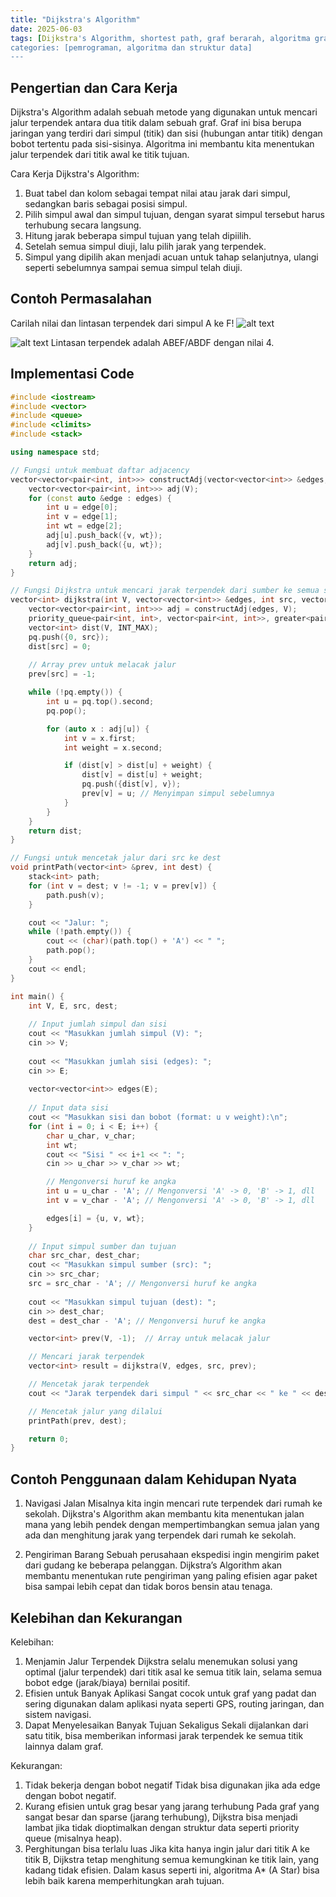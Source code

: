 ```yaml
---
title: "Dijkstra's Algorithm"
date: 2025-06-03
tags: [Dijkstra's Algorithm, shortest path, graf berarah, algoritma graf, aplikasi graf]
categories: [pemrograman, algoritma dan struktur data]
---
```


## Pengertian dan Cara Kerja
Dijkstra's Algorithm adalah sebuah metode yang digunakan untuk mencari jalur terpendek antara dua titik dalam sebuah graf. Graf ini bisa berupa jaringan yang terdiri dari simpul (titik) dan sisi (hubungan antar titik) dengan bobot tertentu pada sisi-sisinya. Algoritma ini membantu kita menentukan jalur terpendek dari titik awal ke titik tujuan.

Cara Kerja Dijkstra's Algorithm:
1. Buat tabel dan kolom sebagai tempat nilai atau jarak dari simpul, sedangkan baris sebagai posisi simpul.
2. Pilih simpul awal dan simpul tujuan, dengan syarat simpul tersebut harus terhubung secara langsung. 
3. Hitung jarak beberapa simpul tujuan yang telah dipiilih.
4. Setelah semua simpul diuji, lalu pilih jarak  yang terpendek.
5. Simpul yang dipilih akan menjadi acuan untuk tahap selanjutnya, ulangi seperti sebelumnya sampai semua simpul telah diuji.

## Contoh Permasalahan
Carilah nilai dan lintasan terpendek dari simpul A ke F!
![alt text](./image-1.png)

![alt text](./image-3.png)
Lintasan terpendek adalah ABEF/ABDF dengan nilai 4.

## Implementasi Code
``` c++
#include <iostream>
#include <vector>
#include <queue>
#include <climits>
#include <stack>

using namespace std;

// Fungsi untuk membuat daftar adjacency
vector<vector<pair<int, int>>> constructAdj(vector<vector<int>> &edges, int V) {
    vector<vector<pair<int, int>>> adj(V);
    for (const auto &edge : edges) {
        int u = edge[0];
        int v = edge[1];
        int wt = edge[2];
        adj[u].push_back({v, wt});
        adj[v].push_back({u, wt});
    }
    return adj;
}

// Fungsi Dijkstra untuk mencari jarak terpendek dari sumber ke semua simpul lainnya
vector<int> dijkstra(int V, vector<vector<int>> &edges, int src, vector<int> &prev) {
    vector<vector<pair<int, int>>> adj = constructAdj(edges, V);
    priority_queue<pair<int, int>, vector<pair<int, int>>, greater<pair<int, int>>> pq;
    vector<int> dist(V, INT_MAX);
    pq.push({0, src});
    dist[src] = 0;
    
    // Array prev untuk melacak jalur
    prev[src] = -1;

    while (!pq.empty()) {
        int u = pq.top().second;
        pq.pop();

        for (auto x : adj[u]) {
            int v = x.first;
            int weight = x.second;

            if (dist[v] > dist[u] + weight) {
                dist[v] = dist[u] + weight;
                pq.push({dist[v], v});
                prev[v] = u; // Menyimpan simpul sebelumnya
            }
        }
    }
    return dist;
}

// Fungsi untuk mencetak jalur dari src ke dest
void printPath(vector<int> &prev, int dest) {
    stack<int> path;
    for (int v = dest; v != -1; v = prev[v]) {
        path.push(v);
    }

    cout << "Jalur: ";
    while (!path.empty()) {
        cout << (char)(path.top() + 'A') << " ";
        path.pop();
    }
    cout << endl;
}

int main() {
    int V, E, src, dest;
    
    // Input jumlah simpul dan sisi
    cout << "Masukkan jumlah simpul (V): ";
    cin >> V;
    
    cout << "Masukkan jumlah sisi (edges): ";
    cin >> E;
    
    vector<vector<int>> edges(E);
    
    // Input data sisi
    cout << "Masukkan sisi dan bobot (format: u v weight):\n";
    for (int i = 0; i < E; i++) {
        char u_char, v_char;
        int wt;
        cout << "Sisi " << i+1 << ": ";
        cin >> u_char >> v_char >> wt;

        // Mengonversi huruf ke angka
        int u = u_char - 'A'; // Mengonversi 'A' -> 0, 'B' -> 1, dll
        int v = v_char - 'A'; // Mengonversi 'A' -> 0, 'B' -> 1, dll

        edges[i] = {u, v, wt};
    }
    
    // Input simpul sumber dan tujuan
    char src_char, dest_char;
    cout << "Masukkan simpul sumber (src): ";
    cin >> src_char;
    src = src_char - 'A'; // Mengonversi huruf ke angka
    
    cout << "Masukkan simpul tujuan (dest): ";
    cin >> dest_char;
    dest = dest_char - 'A'; // Mengonversi huruf ke angka

    vector<int> prev(V, -1);  // Array untuk melacak jalur

    // Mencari jarak terpendek
    vector<int> result = dijkstra(V, edges, src, prev);

    // Mencetak jarak terpendek
    cout << "Jarak terpendek dari simpul " << src_char << " ke " << dest_char << ": " << result[dest] << endl;

    // Mencetak jalur yang dilalui
    printPath(prev, dest);

    return 0;
}
```

## Contoh Penggunaan dalam Kehidupan Nyata
1. Navigasi Jalan
    Misalnya kita ingin mencari rute terpendek dari rumah ke sekolah. Dijkstra's Algorithm akan membantu kita menentukan jalan mana yang lebih pendek dengan mempertimbangkan semua jalan yang ada dan menghitung jarak yang terpendek dari rumah ke sekolah.

2. Pengiriman Barang
    Sebuah perusahaan ekspedisi ingin mengirim paket dari gudang ke beberapa pelanggan. Dijkstra’s Algorithm akan membantu menentukan rute pengiriman yang paling efisien agar paket bisa sampai lebih cepat dan tidak boros bensin atau tenaga.

## Kelebihan dan Kekurangan
Kelebihan:
1. Menjamin Jalur Terpendek
Dijkstra selalu menemukan solusi yang optimal (jalur terpendek) dari titik asal ke semua titik lain, selama semua bobot edge (jarak/biaya) bernilai positif.
2. Efisien untuk Banyak Aplikasi
Sangat cocok untuk graf yang padat dan sering digunakan dalam aplikasi nyata seperti GPS, routing jaringan, dan sistem navigasi.
3. Dapat Menyelesaikan Banyak Tujuan Sekaligus
Sekali dijalankan dari satu titik, bisa memberikan informasi jarak terpendek ke semua titik lainnya dalam graf.

Kekurangan:
1. Tidak bekerja dengan bobot negatif
Tidak bisa digunakan jika ada edge dengan bobot negatif.
2. Kurang efisien untuk grag besar yang jarang terhubung
Pada graf yang sangat besar dan sparse (jarang terhubung), Dijkstra bisa menjadi lambat jika tidak dioptimalkan dengan struktur data seperti priority queue (misalnya heap).
3. Perghitungan bisa terlalu luas
Jika kita hanya ingin jalur dari titik A ke titik B, Dijkstra tetap menghitung semua kemungkinan ke titik lain, yang kadang tidak efisien. Dalam kasus seperti ini, algoritma A* (A Star) bisa lebih baik karena memperhitungkan arah tujuan.